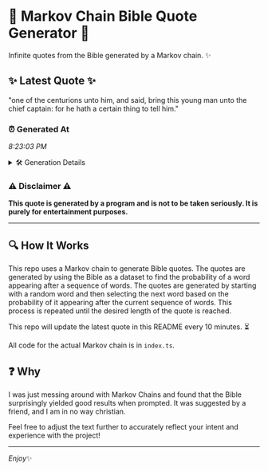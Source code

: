 # 📖 Markov Chain Bible Quote Generator 📖

Infinite quotes from the Bible generated by a Markov chain. ✨

## ✨ Latest Quote ✨
"one of the centurions unto him, and said, bring this young man unto the chief captain: for he hath a certain thing to tell him."

### ⏰ Generated At
*8:23:03 PM*

<details>
    <summary>🛠️ Generation Details</summary>
    <p>
        <strong>🌱 Seed:</strong> one<br>
        <strong>🔄 Iterations:</strong> 24<br>
        <strong>📜 Context History:</strong><br>[ one ]: of<br>[ one, of ]: the<br>[ one, of, the ]: centurions<br>[ one, of, the, centurions ]: unto<br>[ one, of, the, centurions, unto ]: him,<br>[ one, of, the, centurions, unto, him, ]: and<br>[ of, the, centurions, unto, him,, and ]: said,<br>[ the, centurions, unto, him,, and, said, ]: bring<br>[ centurions, unto, him,, and, said,, bring ]: this<br>[ unto, him,, and, said,, bring, this ]: young<br>[ him,, and, said,, bring, this, young ]: man<br>[ and, said,, bring, this, young, man ]: unto<br>[ said,, bring, this, young, man, unto ]: the<br>[ bring, this, young, man, unto, the ]: chief<br>[ this, young, man, unto, the, chief ]: captain:<br>[ young, man, unto, the, chief, captain: ]: for<br>[ man, unto, the, chief, captain:, for ]: he<br>[ unto, the, chief, captain:, for, he ]: hath<br>[ the, chief, captain:, for, he, hath ]: a<br>[ chief, captain:, for, he, hath, a ]: certain<br>[ captain:, for, he, hath, a, certain ]: thing<br>[ for, he, hath, a, certain, thing ]: to<br>[ he, hath, a, certain, thing, to ]: tell<br>[ hath, a, certain, thing, to, tell ]: him.<br>
    </p>
</details>

### ⚠️ Disclaimer ⚠️
**This quote is generated by a program and is not to be taken seriously. It is purely for entertainment purposes.**

---

## 🔍 How It Works

This repo uses a Markov chain to generate Bible quotes. The quotes are generated by using the Bible as a dataset to find the probability of a word appearing after a sequence of words. The quotes are generated by starting with a random word and then selecting the next word based on the probability of it appearing after the current sequence of words. This process is repeated until the desired length of the quote is reached.

This repo will update the latest quote in this README every 10 minutes. ⏳

All code for the actual Markov chain is in `index.ts`.

## ❓ Why

I was just messing around with Markov Chains and found that the Bible surprisingly yielded good results when prompted. 
It was suggested by a friend, and I am in no way christian.

Feel free to adjust the text further to accurately reflect your intent and experience with the project!

---

*Enjoy*✨
